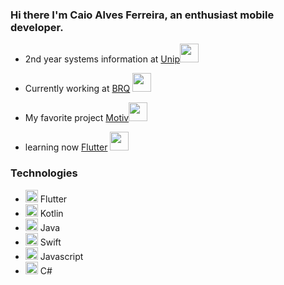 ### Hi there I'm Caio Alves Ferreira, an enthusiast mobile developer.

- 2nd year systems information at [Unip](https://unip.br)<img src="https://media.giphy.com/media/mC6p4Ikpj6KallrWxr/giphy.gif" width="30px">

- Currently working at [BRQ](http://www.brq.com/) <img src="https://media.giphy.com/media/lp6ZqyHa5z3v9FasLj/giphy.gif" width="30px"> 

- My favorite project [Motiv](https://github.com/CaioProgramming/Motiv)<img src="https://media.giphy.com/media/26DMXP3WqZ5HGXYVq/giphy.gif" width="30px"> 

- learning now [Flutter](https://flutter.dev) <img src="https://media.giphy.com/media/LpiVeIRgrqVsZJpM5H/giphy.gif" width="30px">


### Technologies
 
 - <img src="https://cdn.svgporn.com/logos/flutter.svg" width="20px"> Flutter
 - <img src="https://cdn.svgporn.com/logos/kotlin.svg" width="20px"> Kotlin
 - <img src="https://cdn.svgporn.com/logos/java.svg" width="20px"> Java
 - <img src="https://cdn.svgporn.com/logos/swift.svg" width="20px"> Swift
 - <img src="https://cdn.svgporn.com/logos/javascript.svg" width="20px"> Javascript
 - <img src="https://cdn.svgporn.com/logos/c-sharp.svg" width="20px"> C#
